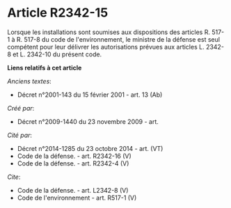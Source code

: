 # Article R2342-15

Lorsque les installations sont soumises aux dispositions des articles R. 517-1 à R. 517-8 du code de l'environnement, le
ministre de la défense est seul compétent pour leur délivrer les autorisations prévues aux articles L. 2342-8 et L. 2342-10
du présent code.

**Liens relatifs à cet article**

_Anciens textes_:

  - Décret n°2001-143 du 15 février 2001 - art. 13 (Ab)

_Créé par_:

  - Décret n°2009-1440 du 23 novembre 2009 - art.

_Cité par_:

  - Décret n°2014-1285 du 23 octobre 2014 - art. (VT)
  - Code de la défense. - art. R2342-16 (V)
  - Code de la défense. - art. R2342-4 (V)

_Cite_:

  - Code de la défense. - art. L2342-8 (V)
  - Code de l'environnement - art. R517-1 (V)
